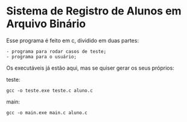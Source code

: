 # Sistema de Registro de Alunos em Arquivo Binário

Esse programa é feito em c, dividido em duas partes:

    - programa para rodar casos de teste; 
    - programa para o usuário;


Os executáveis já estão aqui, mas se quiser gerar os seus próprios:

teste:

    gcc -o teste.exe teste.c aluno.c
    
main:

    gcc -o main.exe main.c aluno.c


